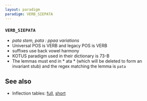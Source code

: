 ```yaml
---
layout: paradigm
paradigm: VERB_SIEPATA
---
```

### ` VERB_SIEPATA `

* _pata stem, pata : ppaa variations_
* Universal POS is VERB and legacy POS is VERB
* suffixes use back vowel harmony
* KOTUS paradigm used in their dictionary is 73-B
* The lemmas must end in * ata * (which will be deleted to form an invariant stub) and the regex matching the lemma is ` pata `

## See also

* Inflection tables: [full](gen/S/siepata.html), [short](gen/S/siepata_wikt.html)

